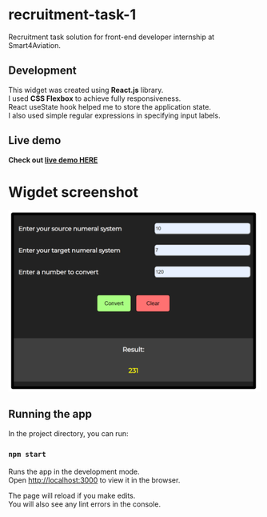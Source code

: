# recruitment-task-1
Recruitment task solution for front-end developer internship at Smart4Aviation.

## Development
This widget was created using **React.js** library.<br>
I used **CSS Flexbox** to achieve fully responsiveness.<br>
React useState hook helped me to store the application state.<br>
I also used simple regular expressions in specifying input labels.

## Live demo
**Check out [live demo HERE](https://dariusznowak.github.io/recruitment-taks-1/)**

# Wigdet screenshot
![alt text](https://github.com/dariusznowak/recruitment-task-1/blob/main/img/screenshot.png?raw=true)

## Running the app
In the project directory, you can run:

### `npm start`

Runs the app in the development mode.\
Open [http://localhost:3000](http://localhost:3000) to view it in the browser.

The page will reload if you make edits.\
You will also see any lint errors in the console.
